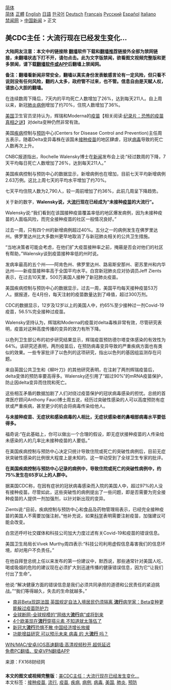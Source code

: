  <!-- 面包屑导航 --> <div class="breadcrumb"><!-- GTranslate: https://gtranslate.io/ -->  <div class="switcher notranslate">  <div class="selected">  <a href="#" onclick="return false;"> 简体</a>  </div>  <div class="option">  <a href="https://www.bannedbook.org" onclick="doGTranslate('zh-CN|zh-CN');jQuery('div.switcher div.selected a').html(jQuery(this).html());return false;" title="简体中文" class="nturl selected"> 简体</a>  <a href="https://www.bannedbook.org/zh-tw/" onclick="doGTranslate('zh-CN|zh-TW');jQuery('div.switcher div.selected a').html(jQuery(this).html());return false;" title="繁體中文" class="nturl"> 正體</a>  <a href="https://www.bannedbook.org/en/" onclick="doGTranslate('zh-CN|en');jQuery('div.switcher div.selected a').html(jQuery(this).html());return false;" title="English" class="nturl"> English</a>  <a href="https://www.bannedbook.org/ja/" onclick="doGTranslate('zh-CN|ja');jQuery('div.switcher div.selected a').html(jQuery(this).html());return false;" title="日本語" class="nturl"> 日語</a>  <a href="https://www.bannedbook.org/ko/" onclick="doGTranslate('zh-CN|ko');jQuery('div.switcher div.selected a').html(jQuery(this).html());return false;" title="한국어" class="nturl"> 한국어</a>  <a href="https://www.bannedbook.org/de/" onclick="doGTranslate('zh-CN|de');jQuery('div.switcher div.selected a').html(jQuery(this).html());return false;" title="Deutsch" class="nturl"> Deutsch</a>  <a href="https://www.bannedbook.org/fr/" onclick="doGTranslate('zh-CN|fr');jQuery('div.switcher div.selected a').html(jQuery(this).html());return false;" title="Français" class="nturl"> Français</a>  <a href="https://www.bannedbook.org/ru/" onclick="doGTranslate('zh-CN|ru');jQuery('div.switcher div.selected a').html(jQuery(this).html());return false;" title="Русский" class="nturl"> Русский</a>  <a href="https://www.bannedbook.org/es/" onclick="doGTranslate('zh-CN|es');jQuery('div.switcher div.selected a').html(jQuery(this).html());return false;" title="Español" class="nturl"> Español</a>  <a href="https://www.bannedbook.org/it/" onclick="doGTranslate('zh-CN|it');jQuery('div.switcher div.selected a').html(jQuery(this).html());return false;" title="Italiano" class="nturl"> Italiano</a>  </div>  </div>      <div class='breadcrumb-sub'><!-- Breadcrumb NavXT 6.3.0 --> <a href="https://www.bannedbook.org/" class="home">禁闻网</a> &gt; <a href="https://www.bannedbook.org/bnews/cnnews/" class="category">中国新闻</a> &gt; 正文</div></div><h2>美CDC主任：大流行现在已经发生变化…</h2> <p class="notice"><b>大陆网友注意：本文中的链接除 <a href="https://github.com/bannedbook/fanqiang" >翻墙</a>软件下载和<a href="https://github.com/killgcd/justmysocks/blob/master/README.md">翻墙推荐</a>链接外全部为禁网链接，未翻墙状态下打不开，请勿点击。此为文字版禁闻，欲看图文视频完整版和更多禁闻，请下载<a href="https://github.com/bannedbook/fanqiang">翻墙软件或APP</a>后翻墙上禁闻网。</p><p>备注：翻墙看新闻非常安全，翻墙以真实身份发表敏感言论有一定风险，但只看不说则没有任何风险，翻的人太多，政府管不过来，也不管。信息自由是天赋人权，请放心大胆的翻墙。</b></p>  <div class="entry"> <p id="conimg">在连续数周下降后，7天内的平均死亡人数增加了26%，达到每天211人。自上周以来，新冠<a href="https://www.bannedbook.org/bnews/tag/%e8%82%ba%e7%82%8e/" class="st_tag internal_tag" rel="tag" title="标签 肺炎 下的日志">肺炎</a><a href="https://www.bannedbook.org/bnews/tag/%E7%97%85%E4%BE%8B/" class="st_tag internal_tag" rel="tag" title="标签 病例 下的日志">病例</a>增加了约70%，住院人数增加了36%。</p> <p><a href="https://www.bannedbook.org/bnews/tag/%e7%be%8e%e5%9b%bd/" class="st_tag internal_tag" rel="tag" title="标签 美国 下的日志">美国</a>卫生官员坚持认为，辉瑞和Moderna的<span class='wp_keywordlink'><a href="https://www.bannedbook.org/bnews/tculture/20160630/551027.html" title="疫苗" target="_blank">疫苗</a></span>【相关阅读:<a href='https://www.bannedbook.org/bnews/topimagenews/20180408/925060.html' target='_blank'>纪录片：恐怖的疫苗真相之谜</a>】对delta变种仍然非常有效。</p> <p>美国<a href="https://www.bannedbook.org/bnews/tag/%e7%96%be%e7%97%85/" class="st_tag internal_tag" rel="tag" title="标签 疾病 下的日志">疾病</a>控制与<a href="https://www.bannedbook.org/bnews/tag/%E9%A2%84%E9%98%B2/" class="st_tag internal_tag" rel="tag" title="标签 预防 下的日志">预防</a>中心(Centers for Disease Control and Prevention)主任周五表示，随着Delta变异毒株在该国未<a href="https://www.bannedbook.org/bnews/tag/%E6%8E%A5%E7%A7%8D%E7%96%AB%E8%8B%97/" class="st_tag internal_tag" rel="tag" title="标签 接种疫苗 下的日志">接种疫苗</a>的地区肆虐，冠状<a href="https://www.bannedbook.org/bnews/tag/%e7%97%85%e6%af%92/" class="st_tag internal_tag" rel="tag" title="标签 病毒 下的日志">病毒</a>导致的死亡人数再次上升。</p> <p>CNBC报道指出，Rochelle Walensky博士在<span class='wp_keywordlink_affiliate'><a href="https://www.bannedbook.org/" title="新闻">新闻</a></span>发布会上说:“经过数周的下降，7天平均每日死亡人数增加了26%，达到每天211人。”</p> <p>美国疾病控制与预防中心的数据显示，新增病例也在增加，目前七天平均新增病例2.63万例。这比上周七天的平均水平增加了约70%。</p> <p>七天平均住院人数为2,790人，较一周前增加了约36%，此前几周呈下降趋势。</p> <p>关于新的数字，<strong>Walensky说，大<a href="https://www.bannedbook.org/bnews/tag/%E6%B5%81%E8%A1%8C/" class="st_tag internal_tag" rel="tag" title="标签 流行 下的日志">流行</a>现在已经成为“未接种<a href="https://www.bannedbook.org/bnews/tag/%e7%96%ab%e8%8b%97/" class="st_tag internal_tag" rel="tag" title="标签 疫苗 下的日志">疫苗</a>的大流行”。</strong></p>  <p>Walensky说:“我们看到在该国接种疫苗覆盖率低的地区爆发病例，因为未接种疫苗的人面临风险，而完全接种疫苗的社区一般情况良好。”</p> <p>过去一周，只有四个州的新增病例超过40%。五分之一的病例发生在佛罗里达州。佛罗里达州比大多数州更早地取消了与新冠肺炎相关的公共卫生措施。</p> <p>“当地决策者可能会考虑，在他们扩大疫苗接种率之前，掩蔽是否会对他们的社区有帮助，”Walensky谈到疫苗接种率低的州时说。</p> <p>发病率最高的五个州——阿肯色州、佛罗里达州、路易斯安那州、密苏里州和内华达州——新疫苗接种率高于全国平均水平。白宫新冠肺炎应对协调员Jeff Zients表示，在过去10天里，500万美国人接种了新冠肺炎疫苗。</p> <p>美国疾病控制与预防中心的数据显示，过去一周，美国平均每天接种疫苗53万人。据报道，在4月份，每天注射的疫苗数量达到了峰值，超过300万剂。</p> <p>CDC的数据显示，12岁及12岁以上的美国人中，约65%至少接种过一剂Covid-19疫苗，56.5%完全接种过疫苗。</p> <p>Walensky坚持认为，辉瑞和Moderna的疫苗对delta毒株非常有效，尽管研究表明，疫苗对这种高度传播的变异的效力有所下降。</p>  <p>以色列卫生部公布的初步研究结果显示，辉瑞疫苗预防德尔塔变体感染的有效性为64%。该研究还表明，两剂疫苗后，在预防病毒变异导致的严重疾病方面也有类似的效果。一些专家批评了以色列的这项研究，指出以色列的基因组监测存在问题。</p> <p>来自英国公共卫生和《柳叶刀》的其他研究表明，在注射了两剂辉瑞疫苗后，delta变体的预防率要高得多。Walensky还引用了“超过90%”的mRNA疫苗保护，防止因delta变异而住院和死亡。</p> <p>这些相互矛盾的数据加剧了人们对绕过疫苗保护的冠状病毒感染的担忧。总统的首席医疗顾问Anthony Fauci博士周五说，经历过突破性感染的人可以高度预防有症状或严重疾病，甚至更少的机会将病毒传染给他人。</p> <p><strong>与未接种疫苗、无症状和感染病毒的人相比，无症状感染者的鼻咽部病毒水平要低得多。</strong></p> <p>福奇说:“在此基础上，你可以做出一个合理的假设，即无症状接种疫苗的人传染给未感染的人的几率比未接种疫苗的人要低。”</p> <p>在美国疾病控制与预防中心决定只统计导致住院或死亡的突破性病例后，目前无症状突破性感染的比例很大程度上是未知的。这一举动受到了全球卫生专家的批评。</p> <p><strong>在美国疾病控制与预防中心记录的病例中，导致住院或死亡的突破性病例中，约75%发生在65岁以上的人群中。</strong></p>  <p>据美国CDC称，在因有症状的冠状病毒感染而入院的美国人中，超过97%的人没有接种疫苗。尽管如此，这些突破性的病例提出了一些问题，即是否需要为完全接种疫苗的人提供一剂加强剂，以针对新出现的变异。</p> <p>Zients说:“目前，疾病控制与预防中心和食品及药物管理局表示，已经完全接种疫苗的美国人不需要加强注射。”他补充说，如果<span class='wp_keywordlink'><a href="https://www.bannedbook.org/forum11/topic309.html" title="禁片：“科学”的棍子" target="_blank">科学</a></span>表明需要注射疫苗，加强建议可能会改变。</p> <p>白宫还呼吁社交媒体和科技公司加大力度过滤有关Covid-19和疫苗的错误信息。</p> <p>美国卫生局局长Vivek Murthy周四表示:“科技公司利用虚假信息毒害我们的信息环境，却对用户不负责任。”</p> <p>在他自拜登总统上任以来发布的第一份建议中，默西说，那些通常针对美国人吃、喝或吸烟的危险的建议现在必须扩大到迅速传播的健康错误信息，因为它“让我们付出了生命”。</p> <p>他说:“解决健康方面的错误信息是我们必须共同承担的道德和公民责任的紧迫挑战。”“我们等得越久，失去的生命就越多。”</p> <ul class='op-related-articles' title='相关阅读'> <li><a href='https://www.bannedbook.org/bnews/worldnews/20210717/1589117.html' target='_blank'>南非Beta现踪法国 英国规定自法入境居民仍须隔离 <b>流行</b>病学家：Beta变种更能躲过疫苗防护力</a></li> <li><a href='https://www.bannedbook.org/bnews/comments/20210717/1588960.html' target='_blank'>全球断网-全球规模的“网络大<b>流行</b>病”或将到来</a></li> <li><a href='https://www.bannedbook.org/bnews/lifebaike/20210717/1588691.html' target='_blank'>4个欧美现在<b>流行</b>穿搭元素 不知道就太落伍了</a></li> <li><a href='https://www.bannedbook.org/bnews/headline/20210715/1587763.html' target='_blank'>新冠大<b>流行</b>恐惧不散 中国经济增长放缓</a></li> <li><a href='https://www.bannedbook.org/bnews/bannedvideo/20210715/1587456.html' target='_blank'>功能增益研究 可以预示未来 病毒 的 大<b>流行</b> 吗？</a></li> </ul> <p class="texttj"> <a href="https://github.com/bannedbook/fanqiang/wiki/V2ray%E6%9C%BA%E5%9C%BA" target="_blank">WIN/MAC/安卓/iOS高速翻墙:高清视频秒开,超低延迟</a><br/> <a href="https://github.com/bannedbook/fanqiang/wiki/%E7%A6%81%E9%97%BB%E7%BD%91%E5%AE%89%E5%8D%93%E7%BF%BB%E5%A2%99%E6%96%B0%E9%97%BBAPP" target="_blank">免费PC翻墙、安卓VPN翻墙APP</a></p> <p> 来源：FX168财经网 </p><a name='sharetosocial'></a>  <div style="margin-bottom:5px;padding-bottom:5px;clear:both"> <div id="archive-pix-1" class="banner-ads"> <!-- AuctionX Display platform tag START --> <div id="26318x728x90x621x_ADSLOT2" clicktrack="%%CLICK_URL_ESC%%"></div> <!-- AuctionX Display platform tag END --> </div> <div id="archive-pix-2" class="banner-ads"> <!-- AuctionX Display platform tag START --> <div id="26315x300x250x621x_ADSLOT2" clicktrack="%%CLICK_URL_ESC%%"></div> <!-- AuctionX Display platform tag END --> </div> </div>    <div id="archive-pix-1" class="banner-ads"> <!-- AuctionX Display platform tag START --> <div id="26318x728x90x621x_ADSLOT3" clicktrack="%%CLICK_URL_ESC%%"></div> <!-- AuctionX Display platform tag END --> </div> <div><b>本文的图文或视频完整版</b>：<a href='https://www.bannedbook.org/bnews/cnnews/20210718/1589325.html'>美CDC主任：大流行现在已经发生变化…</a></div>  </div><!--END ENTRY--> <div class="postfooter"> <div>本文标签：<a href="https://www.bannedbook.org/bnews/tag/%E6%8E%A5%E7%A7%8D%E7%96%AB%E8%8B%97/" rel="tag">接种疫苗</a>, <a href="https://www.bannedbook.org/bnews/tag/%E6%B5%81%E8%A1%8C/" rel="tag">流行</a>, <a href="https://www.bannedbook.org/bnews/tag/%e7%96%ab%e8%8b%97/" rel="tag">疫苗</a>, <a href="https://www.bannedbook.org/bnews/tag/%e7%96%be%e7%97%85/" rel="tag">疾病</a>, <a href="https://www.bannedbook.org/bnews/tag/%E7%97%85%E4%BE%8B/" rel="tag">病例</a>, <a href="https://www.bannedbook.org/bnews/tag/%e7%97%85%e6%af%92/" rel="tag">病毒</a>, <a href="https://www.bannedbook.org/bnews/tag/%e7%be%8e%e5%9b%bd/" rel="tag">美国</a>, <a href="https://www.bannedbook.org/bnews/tag/%e8%82%ba%e7%82%8e/" rel="tag">肺炎</a>, <a href="https://www.bannedbook.org/bnews/tag/%E9%A2%84%E9%98%B2/" rel="tag">预防</a></div>  </div><!--END POSTFOOTER--> 